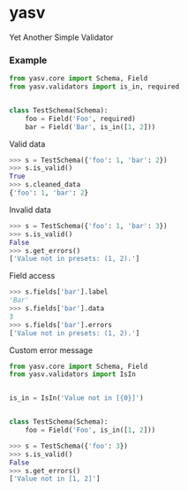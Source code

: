 yasv
=========

Yet Another Simple Validator

### Example

```python
from yasv.core import Schema, Field
from yasv.validators import is_in, required


class TestSchema(Schema):
    foo = Field('Foo', required)
    bar = Field('Bar', is_in([1, 2]))
```

Valid data

```python
>>> s = TestSchema({'foo': 1, 'bar': 2})
>>> s.is_valid()
True
>>> s.cleaned_data
{'foo': 1, 'bar': 2}
```

Invalid data

```python
>>> s = TestSchema({'foo': 1, 'bar': 3})
>>> s.is_valid()
False
>>> s.get_errors()
['Value not in presets: (1, 2).']
```

Field access

```python
>>> s.fields['bar'].label
'Bar'
>>> s.fields['bar'].data
3
>>> s.fields['bar'].errors
['Value not in presets: (1, 2).']
```

Custom error message

```python
from yasv.core import Schema, Field
from yasv.validators import IsIn


is_in = IsIn('Value not in [{0}]')


class TestSchema(Schema):
    foo = Field('Foo', is_in([1, 2]))
```

```python
>>> s = TestSchema({'foo': 3})
>>> s.is_valid()
False
>>> s.get_errors()
['Value not in [1, 2]']
```
